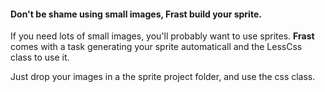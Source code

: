 #### Don't be shame using small images, Frast build your sprite.

If you need lots of small images, you'll probably want to use sprites. **Frast** comes with a task generating your sprite automaticall and the LessCss class to use it.

Just drop your images in a the sprite project folder, and use the css class.
